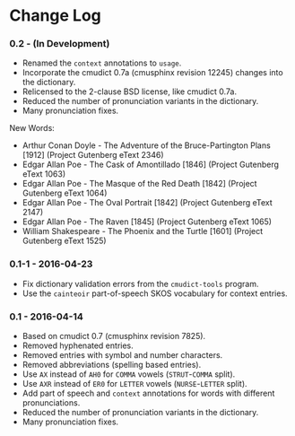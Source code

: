# Change Log

### 0.2 - (In Development)

*  Renamed the `context` annotations to `usage`.
*  Incorporate the cmudict 0.7a (cmusphinx revision 12245) changes into the dictionary.
*  Relicensed to the 2-clause BSD license, like cmudict 0.7a.
*  Reduced the number of pronunciation variants in the dictionary.
*  Many pronunciation fixes.

New Words:

*  Arthur Conan Doyle - The Adventure of the Bruce-Partington Plans \[1912\] (Project Gutenberg eText 2346)
*  Edgar Allan Poe - The Cask of Amontillado \[1846\] (Project Gutenberg eText 1063)
*  Edgar Allan Poe - The Masque of the Red Death \[1842\] (Project Gutenberg eText 1064)
*  Edgar Allan Poe - The Oval Portrait \[1842\] (Project Gutenberg eText 2147)
*  Edgar Allan Poe - The Raven \[1845\] (Project Gutenberg eText 1065)
*  William Shakespeare - The Phoenix and the Turtle \[1601\] (Project Gutenberg eText 1525)

### 0.1-1 - 2016-04-23

*  Fix dictionary validation errors from the `cmudict-tools` program.
*  Use the `cainteoir` part-of-speech SKOS vocabulary for context entries.

### 0.1 - 2016-04-14

*  Based on cmudict 0.7 (cmusphinx revision 7825).
*  Removed hyphenated entries.
*  Removed entries with symbol and number characters.
*  Removed abbreviations (spelling based entries).
*  Use `AX` instead of `AH0` for `COMMA` vowels (`STRUT`-`COMMA` split).
*  Use `AXR` instead of `ER0` for `LETTER` vowels (`NURSE`-`LETTER` split).
*  Add part of speech and `context` annotations for words with different pronunciations.
*  Reduced the number of pronunciation variants in the dictionary.
*  Many pronunciation fixes.
